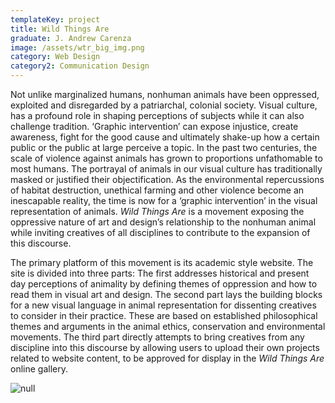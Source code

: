 ```yaml
---
templateKey: project
title: Wild Things Are
graduate: J. Andrew Carenza
image: /assets/wtr_big_img.png
category: Web Design
category2: Communication Design
---
```

Not unlike marginalized humans, nonhuman animals have been oppressed, exploited and disregarded by a patriarchal, colonial society. Visual culture, has a profound role in shaping perceptions of subjects while it can also challenge tradition. ‘Graphic intervention’ can expose injustice, create awareness, fight for the good cause and ultimately shake-up how a certain public or the public at large perceive a topic. In the past two centuries, the scale of violence against animals has grown to proportions unfathomable to most humans. The portrayal of animals in our visual culture has traditionally masked or justified their objectification. As the environmental repercussions of habitat destruction, unethical farming and other violence become an inescapable reality, the time is now for a ‘graphic intervention’ in the visual representation of animals. _Wild Things Are_ is a movement exposing the oppressive nature of art and design’s relationship to the nonhuman animal while inviting creatives of all disciplines to contribute to the expansion of this discourse.

The primary platform of this movement is its academic style website. The site is divided into three parts: The first addresses historical and present day perceptions of animality by defining themes of oppression  and how to read them in visual art and design. The second part lays the building blocks for a new visual language in animal representation for dissenting creatives to consider in their practice. These are based on established philosophical themes and arguments in the animal ethics, conservation and environmental movements. The third part directly attempts to bring creatives from any discipline into this discourse by allowing users to upload their own projects related to website content, to be approved for display in the _Wild Things Are_ online gallery. 

![null]()
